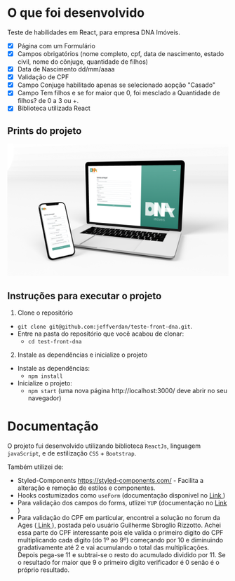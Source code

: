 # O que foi desenvolvido
Teste de habilidades em React, para empresa DNA Imóveis.

 - [x] Página com um Formulário
 - [x] Campos obrigatórios (nome completo, cpf, data de nascimento, estado civil, nome do cônjuge, quantidade de filhos)
 - [x] Data de Nascimento dd/mm/aaaa
 - [x] Validação de CPF
 - [x] Campo Conjuge habilitado apenas se selecionado aopção "Casado"
 - [x] Campo Tem filhos e se for maior que 0, foi mesclado a Quantidade de filhos? de 0 a 3 ou +.
 - [x] Biblioteca utilizada React

## Prints do projeto
<img src="https://github.com/jeffverdan/teste-front-dna/blob/main/public/images/demonstra%C3%A7%C3%A3o.png" width="900"/>

## Instruções para executar o projeto

1. Clone o repositório
  * `git clone git@github.com:jeffverdan/teste-front-dna.git`.
  * Entre na pasta do repositório que você acabou de clonar:
    * `cd test-front-dna`

2. Instale as dependências e inicialize o projeto
  * Instale as dependências:
    * `npm install`
  * Inicialize o projeto:
    * `npm start` (uma nova página http://localhost:3000/ deve abrir no seu navegador)

# Documentação

O projeto fui desenvolvido utilizando biblioteca `ReactJs`, linguagem `javaScript`, e de estilização `CSS` + `Bootstrap`.

Também utilizei de:
* Styled-Components https://styled-components.com/ - Facilita a alteração e remoção de estilos e componentes.
* Hooks costumizados como `useForm` (documentação disponivel no <a href="https://react-hook-form.com/api/useform"> Link </a> )
* Para validação dos campos do forms, utlizei `YUP` (documentação no <a href="https://github.com/jquense/yup"> Link </a> )
* Para validação do CPF em particular, encontrei a solução no forum da Ages (<a href="https://tools.ages.pucrs.br/calculadora/calculadora-front/-/commit/2e918d3ee0321a556112c3b25767d3e0a511b872?w=1"> Link </a> ), postada pelo usuário Guilherme Sbroglio Rizzotto.
Achei essa parte do CPF interessante pois ele valida o primeiro digito do CPF multiplicando cada digito (do 1º ao 9º) começando por 10 e diminuindo gradativamente até 2 e vai acumulando o total das multiplicações. Depois pega-se 11 e subtrai-se o resto do acumulado dividido por 11. Se o resultado for maior que 9 o primeiro digito verificador é 0 senão é o próprio resultado.
